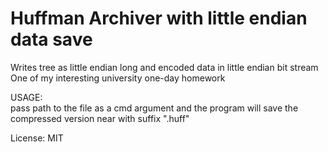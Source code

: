 # Huffman Archiver with little endian data save
Writes tree as little endian long and encoded data in little endian bit stream  
One of my interesting university one-day homework  
  
USAGE:  
pass path to the file as a cmd argument and the program will save the compressed version near with suffix ".huff"  
  
License: MIT
